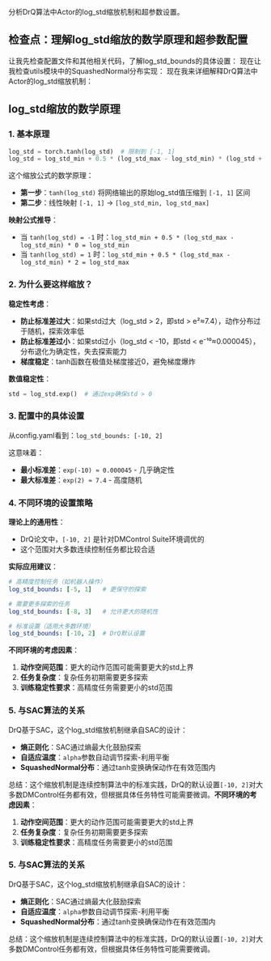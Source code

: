分析DrQ算法中Actor的log_std缩放机制和超参数设置。

## 检查点：理解log_std缩放的数学原理和超参数配置

让我先检查配置文件和其他相关代码，了解log_std_bounds的具体设置： 现在让我检查utils模块中的SquashedNormal分布实现： 现在我来详细解释DrQ算法中Actor的log_std缩放机制：

## log_std缩放的数学原理

### 1. **基本原理**
```python
log_std = torch.tanh(log_std)  # 限制到 [-1, 1]
log_std = log_std_min + 0.5 * (log_std_max - log_std_min) * (log_std + 1)
```

这个缩放公式的数学原理：

- **第一步**：`tanh(log_std)` 将网络输出的原始log_std值压缩到 `[-1, 1]` 区间
- **第二步**：线性映射 `[-1, 1]` → `[log_std_min, log_std_max]`

**映射公式推导**：
- 当 `tanh(log_std) = -1` 时：`log_std_min + 0.5 * (log_std_max - log_std_min) * 0 = log_std_min`
- 当 `tanh(log_std) = 1` 时：`log_std_min + 0.5 * (log_std_max - log_std_min) * 2 = log_std_max`

### 2. **为什么要这样缩放？**

**稳定性考虑**：
- **防止标准差过大**：如果std过大（log_std > 2，即std > e²≈7.4），动作分布过于随机，探索效率低
- **防止标准差过小**：如果std过小（log_std < -10，即std < e⁻¹⁰≈0.000045），分布退化为确定性，失去探索能力
- **梯度稳定**：tanh函数在极值处梯度接近0，避免梯度爆炸

**数值稳定性**：
```python
std = log_std.exp()  # 通过exp确保std > 0
```

### 3. **配置中的具体设置**

从config.yaml看到：`log_std_bounds: [-10, 2]`

这意味着：
- **最小标准差**：`exp(-10) ≈ 0.000045` - 几乎确定性
- **最大标准差**：`exp(2) ≈ 7.4` - 高度随机

### 4. **不同环境的设置策略**

**理论上的通用性**：
- DrQ论文中，`[-10, 2]` 是针对DMControl Suite环境调优的
- 这个范围对大多数连续控制任务都比较合适

**实际应用建议**：
```yaml
# 高精度控制任务（如机器人操作）
log_std_bounds: [-5, 1]   # 更保守的探索

# 需要更多探索的任务
log_std_bounds: [-8, 3]   # 允许更大的随机性

# 标准设置（适用大多数环境）
log_std_bounds: [-10, 2]  # DrQ默认设置
```

**不同环境的考虑因素**：
1. **动作空间范围**：更大的动作范围可能需要更大的std上界
2. **任务复杂度**：复杂任务初期需要更多探索
3. **训练稳定性要求**：高精度任务需要更小的std范围

### 5. **与SAC算法的关系**

DrQ基于SAC，这个log_std缩放机制继承自SAC的设计：
- **熵正则化**：SAC通过熵最大化鼓励探索
- **自适应温度**：`alpha`参数自动调节探索-利用平衡
- **SquashedNormal分布**：通过tanh变换确保动作在有效范围内

总结：这个缩放机制是连续控制算法中的标准实践，DrQ的默认设置`[-10, 2]`对大多数DMControl任务都有效，但根据具体任务特性可能需要微调。**不同环境的考虑因素**：
1. **动作空间范围**：更大的动作范围可能需要更大的std上界
2. **任务复杂度**：复杂任务初期需要更多探索
3. **训练稳定性要求**：高精度任务需要更小的std范围

### 5. **与SAC算法的关系**

DrQ基于SAC，这个log_std缩放机制继承自SAC的设计：
- **熵正则化**：SAC通过熵最大化鼓励探索
- **自适应温度**：`alpha`参数自动调节探索-利用平衡
- **SquashedNormal分布**：通过tanh变换确保动作在有效范围内

总结：这个缩放机制是连续控制算法中的标准实践，DrQ的默认设置`[-10, 2]`对大多数DMControl任务都有效，但根据具体任务特性可能需要微调。
